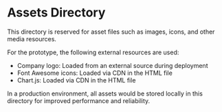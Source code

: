 # Assets Directory

This directory is reserved for asset files such as images, icons, and other media resources.

For the prototype, the following external resources are used:

- Company logo: Loaded from an external source during deployment
- Font Awesome icons: Loaded via CDN in the HTML file
- Chart.js: Loaded via CDN in the HTML file

In a production environment, all assets would be stored locally in this directory for improved performance and reliability.